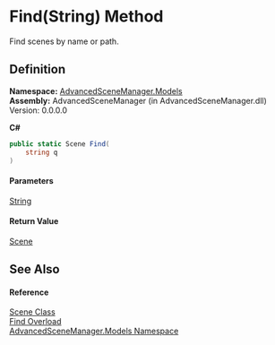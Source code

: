 # Find(String) Method

Find scenes by name or path.

## Definition

**Namespace:** [AdvancedSceneManager.Models](N_AdvancedSceneManager_Models.md)\
**Assembly:** AdvancedSceneManager (in AdvancedSceneManager.dll) Version: 0.0.0.0

**C#**

```c#
public static Scene Find(
	string q
)
```

#### Parameters

&#x20; [String](https://learn.microsoft.com/dotnet/api/system.string)&#x20;

#### Return Value

[Scene](T_AdvancedSceneManager_Models_Scene.md)

## See Also

#### Reference

[Scene Class](T_AdvancedSceneManager_Models_Scene.md)\
[Find Overload](Overload_AdvancedSceneManager_Models_Scene_Find.md)\
[AdvancedSceneManager.Models Namespace](N_AdvancedSceneManager_Models.md)
